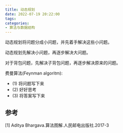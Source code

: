 ```yaml
---
title: 动态规划
date: 2022-07-19 20:22:00
tags:
categories:
- 算法与数据结构
---
```


动态规划将问题分成小问题，并先着手解决这些小问题。

动态规划先解决小问题，再逐步解决大问题。

对于背包问题，先解决子背包问题，再逐步解决原来的问题。

费曼算法(Feynman algoritm):
- (1) 将问题写下来
- (2) 好好思考
- (3) 将答案写下来


## 参考
[1] Aditya Bhargava.算法图解.人民邮电出版社.2017-3
